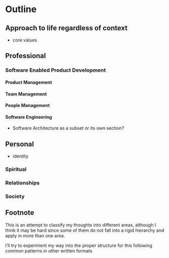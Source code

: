# Outline

## Approach to life regardless of context

- core values

## Professional

### Software Enabled Product Development

#### Product Management

#### Team Management

#### People Management

#### Software Engineering
- Software Architecture as a subset or its own section?

## Personal

- identity

### Spiritual

### Relationships

### Society

## Footnote

This is an attempt to classify my thoughts into different areas, although I think it may be hard since some of them do not fall into a rigid hierarchy and apply in more than one area.

I’ll try to experiment my way into the proper structure for this following common patterns in other written formats